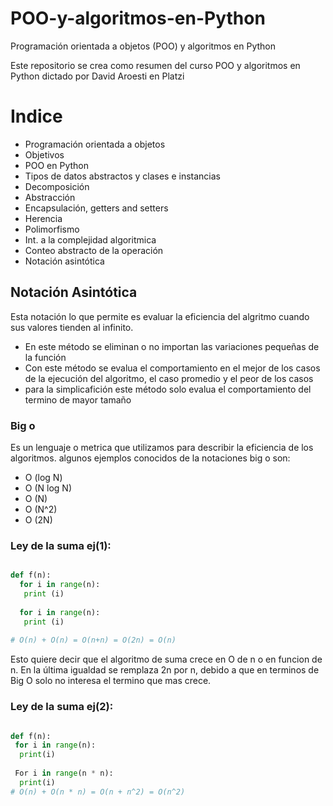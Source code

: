 # POO-y-algoritmos-en-Python

Programación orientada a objetos (POO) y algoritmos en Python

Este repositorio se crea como resumen del curso POO y algoritmos en Python dictado por David Aroesti en Platzi

# Indice
- Programación orientada a objetos
 - Objetivos
 - POO en Python
 - Tipos de datos abstractos y clases e instancias
 - Decomposición
 - Abstracción
 - Encapsulación, getters and setters
 - Herencia
 - Polimorfismo
 - Int. a la complejidad algoritmica
 - Conteo abstracto de la operación
 - Notación asintótica





## Notación Asintótica
Esta notación lo que permite es evaluar la eficiencia del algritmo cuando sus valores tienden al infinito.
 - En este método se eliminan o no importan las variaciones pequeñas de la función
 - Con este método se evalua el comportamiento en el mejor de los casos de la ejecución del algoritmo, el caso promedio y el peor de los casos
 - para la simplicafición este método solo evalua el comportamiento del termino de mayor tamaño
 
 ### Big o
 Es un lenguaje o metrica que utilizamos para describir la eficiencia de los algoritmos.
 algunos ejemplos conocidos de la notaciones big o son:
  - O (log N)
  - O (N log N)
  - O (N)
  - O (N^2)
  - O (2N)

### Ley de la suma ej(1):

```python

def f(n):
  for i in range(n):
   print (i)
   
  for i in range(n):
   print (i)
   
# O(n) + O(n) = O(n+n) = O(2n) = O(n)
```
Esto quiere decir que el algoritmo de suma crece en O de n o en funcion de n. En la última igualdad se remplaza 2n por n, debido a que en terminos de Big O solo no interesa el termino que mas crece.

### Ley de la suma ej(2):
```python

def f(n):
 for i in range(n):
  print(i)
 
 For i in range(n * n):
  print(i)
# O(n) + O(n * n) = O(n + n^2) = O(n^2)

```
